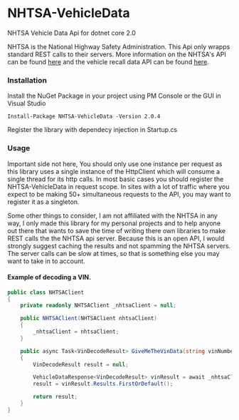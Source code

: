 # NHTSA-VehicleData
NHTSA Vehicle Data Api for dotnet core 2.0

NHTSA is the National Highway Safety Administration. This Api only wrapps standard REST calls to their servers. 
More information on the NHTSA's API can be found [here](https://vpic.nhtsa.dot.gov/api/)
and the vehicle recall data API can be found [here](https://one.nhtsa.gov/webapi/Default.aspx?Recalls/API/83).


### Installation
Install the NuGet Package in your project using PM Console or the GUI in Visual Studio

`Install-Package NHTSA-VehicleData -Version 2.0.4`

Register the library with dependecy injection in Startup.cs


### Usage

Important side not here,  You should only use one instance per request as this library uses a single instance of the HttpClient which will consume a single thread for its http calls.
In most basic cases you should register the NHTSA-VehicleData in request scope. In sites with a lot of traffic where you expect to be making 50+ simultaneous requests to the API,
you may want to register it as a singleton.

Some other things to consider, I am not affiliated with the NHTSA in any way, I only made this library for my personal projects and to help anyone out there that wants to save the
time of writing there own libraries to make REST calls the the NHTSA api server. Because this is an open API, I would strongly suggest caching the results and not spamming the NHTSA
servers. The server calls can be slow at times, so that is something else you may want to take in to account.

#### Example of decoding a VIN.
```C#
public class NHTSAClient
{
    private readonly NHTSAClient _nhtsaClient = null;

    public NHTSAClient(NHTSAClient nhtsaClient)
    {
        _nhtsaClient = nhtsaClient;
    }

    public async Task<VinDecodeResult> GiveMeTheVinData(string vinNumber)
    {
        VinDecodeResult result = null;

        VehicleDataResponse<VinDecodeResult> vinResult = await _nhtsaClient.DecodeVinAsync(vinNumber);
        result = vinResult.Results.FirstOrDefault();

        return result;
    }
}
```
